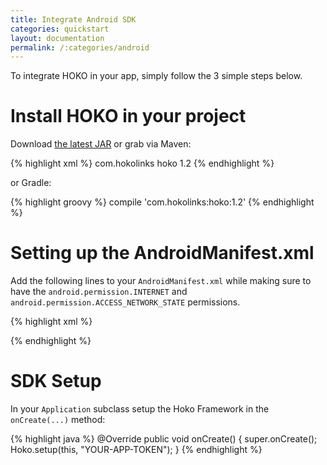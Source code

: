 ```yaml
---
title: Integrate Android SDK
categories: quickstart
layout: documentation
permalink: /:categories/android
---
```


To integrate HOKO in your app, simply follow the 3 simple steps below.

# Install HOKO in your project

Download [the latest JAR](https://oss.sonatype.org/service/local/repositories/releases/content/com/hokolinks/hoko/1.2/hoko-1.2.jar) or grab via Maven:

{% highlight xml %}
<dependency>
  <groupId>com.hokolinks</groupId>
  <artifactId>hoko</artifactId>
  <version>1.2</version>
</dependency>
{% endhighlight %}

or Gradle:

{% highlight groovy %}
compile 'com.hokolinks:hoko:1.2'
{% endhighlight %}

# Setting up the AndroidManifest.xml

Add the following lines to your `AndroidManifest.xml` while making sure to have the `android.permission.INTERNET` and `android.permission.ACCESS_NETWORK_STATE` permissions.

{% highlight xml %}
<activity
  android:name="com.hoko.activity.HokoActivity"
  android:alwaysRetainTaskState="true"
  android:launchMode="singleTask"
  android:noHistory="true"
  android:theme="@android:style/Theme.NoDisplay">
  <intent-filter>
    <data android:scheme="===YOUR-URL-SCHEME===" />
    <action android:name="android.intent.action.VIEW" />
    <category android:name="android.intent.category.VIEW" />
    <category android:name="android.intent.category.DEFAULT" />
    <category android:name="android.intent.category.BROWSABLE" />
  </intent-filter>
</activity>

<receiver android:name="com.hokolinks.deeplinking.DeferredDeeplinkingBroadcastReceiver"
  android:exported="true">
  <intent-filter>
    <action android:name="com.android.vending.INSTALL_REFERRER" />
  </intent-filter>
</receiver>
{% endhighlight %}

# SDK Setup

In your `Application` subclass setup the Hoko Framework in the `onCreate(...)` method:

{% highlight java %}
@Override
public void onCreate() {
  super.onCreate();
  Hoko.setup(this, "YOUR-APP-TOKEN");
}
{% endhighlight %}
